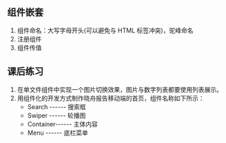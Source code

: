 ## 组件嵌套

1. 组件命名：大写字母开头(可以避免与 HTML 标签冲突)，驼峰命名
2. 注册组件
3. 组件传值

## 课后练习

1. 在单文件组件中实现一个图片切换效果，图片与数字列表都要使用列表展示。
2. 用组件化的开发方式制作晓舟报告移动端的首页，组件名称如下所示：
   - Search ------ 搜索框
   - Swiper ------ 轮播图
   - Container------ 主体内容
   - Menu ------ 底栏菜单
